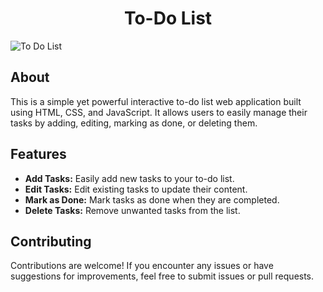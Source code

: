 

<h1 align="center">To-Do List</h1>

  ![To Do List](https://github.com/GayatriPisya/OctaNet-services-pvt-ltd/assets/157793060/39951d5b-95b8-412a-99a6-76fa52e1b325)


## About

This is a simple yet powerful interactive to-do list web application built using HTML, CSS, and JavaScript. It allows users to easily manage their tasks by adding, editing, marking as done, or deleting them.

## Features

- **Add Tasks:** Easily add new tasks to your to-do list.
- **Edit Tasks:** Edit existing tasks to update their content.
- **Mark as Done:** Mark tasks as done when they are completed.
- **Delete Tasks:** Remove unwanted tasks from the list.


## Contributing

Contributions are welcome! If you encounter any issues or have suggestions for improvements, feel free to submit issues or pull requests.
